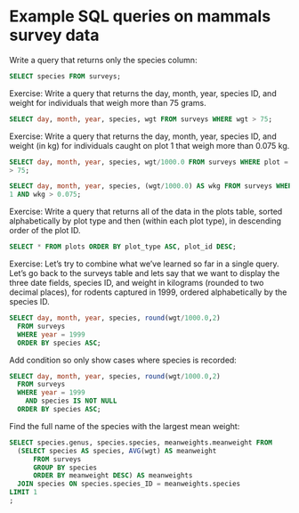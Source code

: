 Example SQL queries on mammals survey data
==========================================

Write a query that returns only the species column:
```sql
SELECT species FROM surveys;
```

Exercise: Write a query that returns the day, month, year, species ID, and
weight for individuals that weigh more than 75 grams.
```sql
SELECT day, month, year, species, wgt FROM surveys WHERE wgt > 75;
```

Exercise: Write a query that returns the day, month, year, species ID, and
weight (in kg) for individuals caught on plot 1 that weigh more than 0.075 kg.

```sql
SELECT day, month, year, species, wgt/1000.0 FROM surveys WHERE plot = 1 AND wgt
> 75;
```

```sql
SELECT day, month, year, species, (wgt/1000.0) AS wkg FROM surveys WHERE plot =
1 AND wkg > 0.075;
```

Exercise: Write a query that returns all of the data in the plots table, sorted
alphabetically by plot type and then (within each plot type), in descending
order of the plot ID.
```sql
SELECT * FROM plots ORDER BY plot_type ASC, plot_id DESC;
```

Exercise: Let’s try to combine what we’ve learned so far in a single query.
Let’s go back to the surveys table and lets say that we want to display the
three date fields, species ID, and weight in kilograms (rounded to two decimal
places), for rodents captured in 1999, ordered alphabetically by the species ID.
```sql
SELECT day, month, year, species, round(wgt/1000.0,2)
  FROM surveys
  WHERE year = 1999
  ORDER BY species ASC;
```

Add condition so only show cases where species is recorded:
```sql
SELECT day, month, year, species, round(wgt/1000.0,2)
  FROM surveys
  WHERE year = 1999
    AND species IS NOT NULL
  ORDER BY species ASC;
```

Find the full name of the species with the largest mean weight:
```sql
SELECT species.genus, species.species, meanweights.meanweight FROM 
  (SELECT species AS species, AVG(wgt) AS meanweight
      FROM surveys
      GROUP BY species
      ORDER BY meanweight DESC) AS meanweights
  JOIN species ON species.species_ID = meanweights.species
LIMIT 1
;
```
